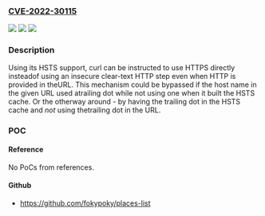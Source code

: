 ### [CVE-2022-30115](https://cve.mitre.org/cgi-bin/cvename.cgi?name=CVE-2022-30115)
![](https://img.shields.io/static/v1?label=Product&message=https%3A%2F%2Fgithub.com%2Fcurl%2Fcurl&color=blue)
![](https://img.shields.io/static/v1?label=Version&message=n%2Fa&color=blue)
![](https://img.shields.io/static/v1?label=Vulnerability&message=Missing%20Required%20Cryptographic%20Step%20(CWE-325)&color=brighgreen)

### Description

Using its HSTS support, curl can be instructed to use HTTPS directly insteadof using an insecure clear-text HTTP step even when HTTP is provided in theURL. This mechanism could be bypassed if the host name in the given URL used atrailing dot while not using one when it built the HSTS cache. Or the otherway around - by having the trailing dot in the HSTS cache and *not* using thetrailing dot in the URL.

### POC

#### Reference
No PoCs from references.

#### Github
- https://github.com/fokypoky/places-list

